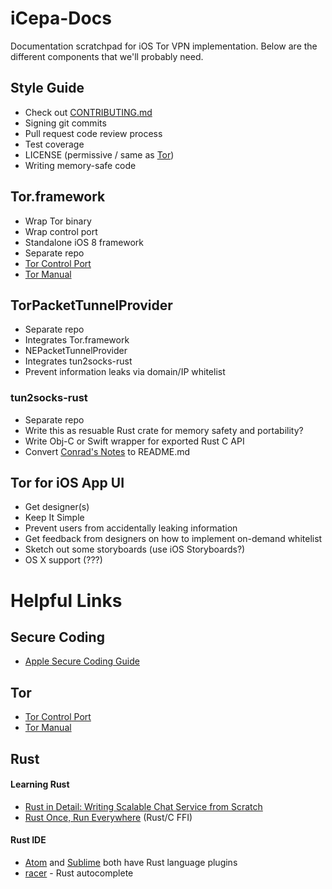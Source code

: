 # iCepa-Docs
Documentation scratchpad for iOS Tor VPN implementation. Below are the different components that we'll probably need.

## Style Guide

* Check out [CONTRIBUTING.md](https://github.com/iCepa/iCepa-Docs/blob/master/CONTRIBUTING.md)
* Signing git commits
* Pull request code review process
* Test coverage
* LICENSE (permissive / same as [Tor](https://gitweb.torproject.org/tor.git/plain/LICENSE))
* Writing memory-safe code

## Tor.framework

* Wrap Tor binary
* Wrap control port
* Standalone iOS 8 framework
* Separate repo
* [Tor Control Port](https://gitweb.torproject.org/torspec.git/tree/control-spec.txt)
* [Tor Manual](https://www.torproject.org/docs/tor-manual.html.en)

## TorPacketTunnelProvider

* Separate repo
* Integrates Tor.framework
* NEPacketTunnelProvider
* Integrates tun2socks-rust
* Prevent information leaks via domain/IP whitelist

### tun2socks-rust

* Separate repo
* Write this as resuable Rust crate for memory safety and portability?
* Write Obj-C or Swift wrapper for exported Rust C API
* Convert [Conrad's Notes](https://docs.google.com/document/d/1ob96eK-qjrxzIdNEmglClaH3kI-O5CfT9tp1xnXwksc/edit?usp=sharing) to README.md

## Tor for iOS App UI

* Get designer(s)
* Keep It Simple
* Prevent users from accidentally leaking information
* Get feedback from designers on how to implement on-demand whitelist
* Sketch out some storyboards (use iOS Storyboards?)
* OS X support (???)

# Helpful Links

## Secure Coding

* [Apple Secure Coding Guide](https://developer.apple.com/library/mac/documentation/Security/Conceptual/SecureCodingGuide/Introduction.html)

## Tor

* [Tor Control Port](https://gitweb.torproject.org/torspec.git/tree/control-spec.txt)
* [Tor Manual](https://www.torproject.org/docs/tor-manual.html.en)

## Rust

#### Learning Rust

* [Rust in Detail: Writing Scalable Chat Service from Scratch](https://nbaksalyar.github.io/2015/07/10/writing-chat-in-rust.html)
* [Rust Once, Run Everywhere](http://blog.rust-lang.org/2015/04/24/Rust-Once-Run-Everywhere.html) (Rust/C FFI)

#### Rust IDE

* [Atom](https://atom.io) and [Sublime](https://www.sublimetext.com) both have Rust language plugins
* [racer](https://github.com/phildawes/racer) - Rust autocomplete
